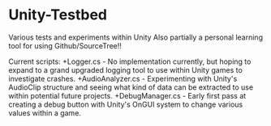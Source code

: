Unity-Testbed
=============

Various tests and experiments within Unity
Also partially a personal learning tool for using Github/SourceTree!!

Current scripts:
+Logger.cs - No implementation currently, but hoping to expand to a grand upgraded logging tool to use within Unity games to investigate crashes.
+AudioAnalyzer.cs - Experimenting with Unity's AudioClip structure and seeing what kind of data can be extracted to use within potential future projects.
+DebugManager.cs - Early first pass at creating a debug button with Unity's OnGUI system to change various values within a game.